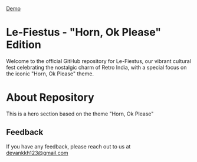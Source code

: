 <a href="https://devank-k.github.io/LF-Website/">Demo</a>



# Le-Fiestus - "Horn, Ok Please" Edition

Welcome to the official GitHub repository for Le-Fiestus, our vibrant cultural fest celebrating the nostalgic charm of Retro India, with a special focus on the iconic "Horn, Ok Please" theme.

# About Repository

This is a hero section based on the theme "Horn, Ok Please"








    
## Feedback

If you have any feedback, please reach out to us at devankkh123@gmail.com

